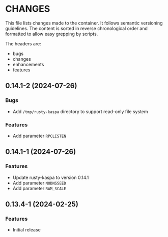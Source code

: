 # CHANGES

This file lists changes made to the container. It follows semantic versioning
guidelines. The content is sorted in reverse chronological order and formatted
to allow easy grepping by scripts.

The headers are:
- bugs
- changes
- enhancements
- features

## 0.14.1-2 (2024-07-26)

### Bugs

- Add `/tmp/rusty-kaspa` directory to support read-only file system

### Features

- Add parameter `RPCLISTEN`

## 0.14.1-1 (2024-07-26)

### Features

- Update rusty-kaspa to version 0.14.1
- Add parameter `NODNSSEED`
- Add parameter `RAM_SCALE`

## 0.13.4-1 (2024-02-25)

### Features

- Initial release
